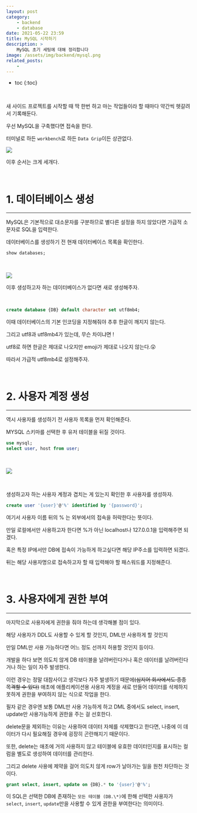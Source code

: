 ```yaml
---
layout: post
category:
    - backend
    - database
date: 2021-05-22 23:59
title: MySQL 시작하기
description: >
    MySQL 초기 세팅에 대해 정리합니다
image: /assets/img/backend/mysql.png
related_posts:
    -
---
```


* toc
{:toc}

&nbsp;  

새 사이드 프로젝트를 시작할 때 딱 한번 하고 마는 작업들이라 할 때마다 약간씩 헷갈려서 기록해둔다.

우선 MySQL을 구축했다면 접속을 한다.

터미널로 하든 `workbench`로 하든 `Data Grip`이든 상관없다.

![](https://img1.daumcdn.net/thumb/R1280x0/?scode=mtistory2&fname=https%3A%2F%2Fblog.kakaocdn.net%2Fdn%2FB1qYz%2Fbtq5ufFyCQ2%2FI3Fs3fQSvQw6Bz6eTdgUw1%2Fimg.png)

이후 순서는 크게 세개다.

&nbsp;  

# 1. 데이터베이스 생성

---

MySQL은 기본적으로 대소문자를 구분하므로 별다른 설정을 하지 않았다면 가급적 소문자로 SQL을 입력한다.

데이터베이스를 생성하기 전 현재 데이터베이스 목록을 확인한다.

```sql
show databases;
```

&nbsp;  

![](https://img1.daumcdn.net/thumb/R1280x0/?scode=mtistory2&fname=https%3A%2F%2Fblog.kakaocdn.net%2Fdn%2FbmxFLd%2Fbtq5sRZ0qWW%2Fm6zQdYNxbEsvhIkzEibNfk%2Fimg.png)

이후 생성하고자 하는 데이터베이스가 없다면 새로 생성해주자.

&nbsp;  

```sql
create database {DB} default character set utf8mb4;
```

이때 데이터베이스의 기본 인코딩을 지정해줘야 추후 한글이 깨지지 않는다.

그리고 utf8과 utf8mb4가 있는데, 무슨 차이냐면 ! 

utf8로 하면 한글은 제대로 나오지만 emoji가 제대로 나오지 않는다.😲

따라서 가급적 utf8mb4로 설정해주자.

&nbsp;  

# 2. 사용자 계정 생성

---

역시 사용자를 생성하기 전 사용자 목록을 먼저 확인해준다.

MYSQL 스키마를 선택한 후 유저 테이블을 뒤질 것이다.

```sql
use mysql;
select user, host from user;
```

&nbsp;  

![](https://img1.daumcdn.net/thumb/R1280x0/?scode=mtistory2&fname=https%3A%2F%2Fblog.kakaocdn.net%2Fdn%2FbL62qg%2Fbtq5uf6EWF7%2FeRhh5W0rSklWB0fEWwZaS0%2Fimg.png)

&nbsp;  

생성하고자 하는 사용자 계정과 겹치는 게 있는지 확인한 후 사용자를 생성하자.

```sql
create user '{user}'@'%' identified by '{password}';
```

여기서 사용자 이름 뒤의 % 는 외부에서의 접속을 허락한다는 뜻이다.

만일 로컬에서만 사용하고자 한다면 %가 아닌 localhost나 127.0.0.1을 입력해주면 되겠다.

혹은 특정 IP에서만 DB에 접속이 가능하게 하고싶다면 해당 IP주소를 입력하면 되겠다.

뒤는 해당 사용자명으로 접속하고자 할 때 입력해야 할 패스워드를 지정해준다.

&nbsp;  

# 3. 사용자에게 권한 부여

---

마지막으로 사용자에게 권한을 줘야 하는데 생각해볼 점이 있다.

해당 사용자가 DDL도 사용할 수 있게 할 것인지, DML만 사용하게 할 것인지

만일 DML만 사용 가능하다면 어느 정도 선까지 허용할 것인지 등이다.

개발을 하다 보면 의도치 않게 DB 테이블을 날려버린다거나 혹은 데이터를 날려버린다거나 하는 일이 자주 발생한다.

이런 경우는 정말 대참사이고 생각보다 자주 발생하기 때문에~~(심지어 회사에서도 종종 목격할 수 있다)~~ 애초에 애플리케이션용 사용자 계정을 새로 만들어 데이터를 삭제하지 못하게 권한을 부여하지 않는 식으로 작업을 한다.

필자 같은 경우엔 보통 DML만 사용 가능하게 하고 DML 중에서도 select, insert, update만 사용가능하게 권한을 주는 걸 선호한다.

delete문을 제외하는 이유는 사용하여 데이터 자체를 삭제했다고 한다면, 나중에 이 데이터가 다시 필요해질 경우에 굉장히 곤란해지기 때문이다.

또한, delete는 애초에 거의 사용하지 않고 테이블에 유효한 데이터인지를 표시하는 컬럼을 별도로 생성하여 데이터를 관리한다.

그리고 delete 사용에 제약을 걸어 의도치 않게 row가 날아가는 일을 원천 차단하는 것이다.

```sql
grant select, insert, update on {DB}.* to '{user}'@'%';
```

이 SQL은 선택한 DB에 존재하는 `모든 테이블 (DB.\*)`에 한해 선택한 사용자가 `select`, `insert`, `update`만을 사용할 수 있게 권한을 부여한다는 의미이다.

